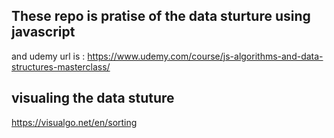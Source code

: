 ## These repo is pratise of the data sturture using javascript 

and udemy url is : https://www.udemy.com/course/js-algorithms-and-data-structures-masterclass/

## visualing the data stuture
https://visualgo.net/en/sorting


